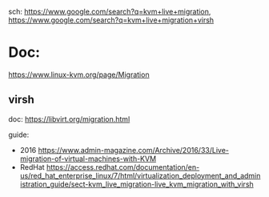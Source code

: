 sch: https://www.google.com/search?q=kvm+live+migration, https://www.google.com/search?q=kvm+live+migration+virsh

# Doc:
https://www.linux-kvm.org/page/Migration

## virsh
doc: https://libvirt.org/migration.html

guide:
- 2016 https://www.admin-magazine.com/Archive/2016/33/Live-migration-of-virtual-machines-with-KVM
- RedHat https://access.redhat.com/documentation/en-us/red_hat_enterprise_linux/7/html/virtualization_deployment_and_administration_guide/sect-kvm_live_migration-live_kvm_migration_with_virsh
